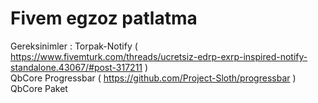 # Fivem egzoz patlatma
Gereksinimler : 
Torpak-Notify ( https://www.fivemturk.com/threads/ucretsiz-edrp-exrp-inspired-notify-standalone.43067/#post-317211 )<br>
QbCore Progressbar ( https://github.com/Project-Sloth/progressbar )<br>
QbCore Paket
